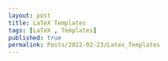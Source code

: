 ```yaml
---
layout: post
title: LaTeX Templates
tags: [LaTeX , Templates]
published: true
permalink: Posts/2022-02-23/Latex_Templates
---
```


